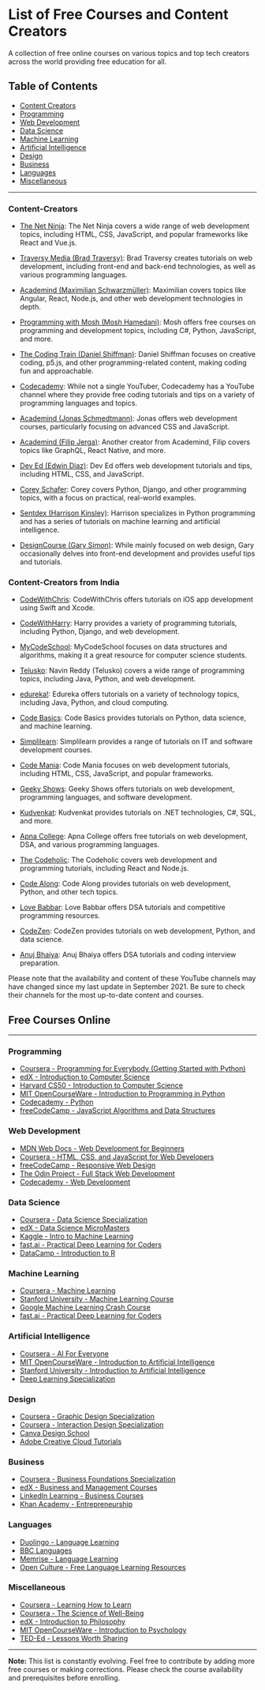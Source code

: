 # List of Free Courses and Content Creators

A collection of free online courses on various topics and top tech creators across the world providing free education for all.

## Table of Contents

- [Content Creators](#content-creators)
- [Programming](#programming)
- [Web Development](#web-development)
- [Data Science](#data-science)
- [Machine Learning](#machine-learning)
- [Artificial Intelligence](#artificial-intelligence)
- [Design](#design)
- [Business](#business)
- [Languages](#languages)
- [Miscellaneous](#miscellaneous)

---

### Content-Creators

- [The Net Ninja](https://www.youtube.com/channel/UCW5YeuERMmlnqo4oq8vwUpg): The Net Ninja covers a wide range of web development topics, including HTML, CSS, JavaScript, and popular frameworks like React and Vue.js.

- [Traversy Media (Brad Traversy)](https://www.youtube.com/user/TechGuyWeb): Brad Traversy creates tutorials on web development, including front-end and back-end technologies, as well as various programming languages.

- [Academind (Maximilian Schwarzmüller)](https://www.youtube.com/c/Academind): Maximilian covers topics like Angular, React, Node.js, and other web development technologies in depth.

- [Programming with Mosh (Mosh Hamedani)](https://www.youtube.com/user/programmingwithmosh): Mosh offers free courses on programming and development topics, including C#, Python, JavaScript, and more.

- [The Coding Train (Daniel Shiffman)](https://www.youtube.com/c/TheCodingTrain): Daniel Shiffman focuses on creative coding, p5.js, and other programming-related content, making coding fun and approachable.

- [Codecademy](https://www.youtube.com/user/Codecademy): While not a single YouTuber, Codecademy has a YouTube channel where they provide free coding tutorials and tips on a variety of programming languages and topics.

- [Academind (Jonas Schmedtmann)](https://www.youtube.com/user/jonasschmedtmann): Jonas offers web development courses, particularly focusing on advanced CSS and JavaScript.

- [Academind (Filip Jerga)](https://www.youtube.com/channel/UCSJbGtTlrDami-tDGPUV9-w): Another creator from Academind, Filip covers topics like GraphQL, React Native, and more.

- [Dev Ed (Edwin Diaz)](https://www.youtube.com/channel/UClb90NQQcskPUGDIXsQEz5Q): Dev Ed offers web development tutorials and tips, including HTML, CSS, and JavaScript.

- [Corey Schafer](https://www.youtube.com/user/schafer5): Corey covers Python, Django, and other programming topics, with a focus on practical, real-world examples.

- [Sentdex (Harrison Kinsley)](https://www.youtube.com/user/sentdex): Harrison specializes in Python programming and has a series of tutorials on machine learning and artificial intelligence.

- [DesignCourse (Gary Simon)](https://www.youtube.com/user/DesignCourse): While mainly focused on web design, Gary occasionally delves into front-end development and provides useful tips and tutorials.

### Content-Creators from India

- [CodeWithChris](https://www.youtube.com/user/CodeWithChris): CodeWithChris offers tutorials on iOS app development using Swift and Xcode.

- [CodeWithHarry](https://www.youtube.com/channel/UCeVMnSShP_Iviwkknt83cww): Harry provides a variety of programming tutorials, including Python, Django, and web development.

- [MyCodeSchool](https://www.youtube.com/user/mycodeschool): MyCodeSchool focuses on data structures and algorithms, making it a great resource for computer science students.

- [Telusko](https://www.youtube.com/user/javaboynavin): Navin Reddy (Telusko) covers a wide range of programming topics, including Java, Python, and web development.

- [edureka!](https://www.youtube.com/user/edurekaIN): Edureka offers tutorials on a variety of technology topics, including Java, Python, and cloud computing.

- [Code Basics](https://www.youtube.com/channel/UCLd6gJKbIq4ZzB5cRnB1gKw): Code Basics provides tutorials on Python, data science, and machine learning.

- [Simplilearn](https://www.youtube.com/user/Simplilearn): Simplilearn provides a range of tutorials on IT and software development courses.

- [Code Mania](https://www.youtube.com/c/CodeMania): Code Mania focuses on web development tutorials, including HTML, CSS, JavaScript, and popular frameworks.

- [Geeky Shows](https://www.youtube.com/c/GeekyShows): Geeky Shows offers tutorials on web development, programming languages, and software development.

- [Kudvenkat](https://www.youtube.com/user/kudvenkat): Kudvenkat provides tutorials on .NET technologies, C#, SQL, and more.

- [Apna College](https://www.youtube.com/c/apnacollege): Apna College offers free tutorials on web development, DSA, and various programming languages.

- [The Codeholic](https://www.youtube.com/c/TheCodeholic): The Codeholic covers web development and programming tutorials, including React and Node.js.

- [Code Along](https://www.youtube.com/c/codealong): Code Along provides tutorials on web development, Python, and other tech topics.

- [Love Babbar](https://www.youtube.com/c/LoveBabbar1): Love Babbar offers DSA tutorials and competitive programming resources.

- [CodeZen](https://www.youtube.com/c/CodeZen): CodeZen provides tutorials on web development, Python, and data science.

- [Anuj Bhaiya](https://www.youtube.com/user/AnujShankhwar): Anuj Bhaiya offers DSA tutorials and coding interview preparation.

Please note that the availability and content of these YouTube channels may have changed since my last update in September 2021. Be sure to check their channels for the most up-to-date content and courses.

## Free Courses Online

---

### Programming

- [Coursera - Programming for Everybody (Getting Started with Python)](https://www.coursera.org/specializations/python)
- [edX - Introduction to Computer Science](https://www.edx.org/learn/computer-programming)
- [Harvard CS50 - Introduction to Computer Science](https://cs50.harvard.edu/)
- [MIT OpenCourseWare - Introduction to Programming in Python](https://ocw.mit.edu/courses/electrical-engineering-and-computer-science/6-0001-introduction-to-computer-science-and-programming-in-python-fall-2016/)
- [Codecademy - Python](https://www.codecademy.com/learn/learn-python-3)
- [freeCodeCamp - JavaScript Algorithms and Data Structures](https://www.freecodecamp.org/learn/javascript-algorithms-and-data-structures/)

### Web Development

- [MDN Web Docs - Web Development for Beginners](https://developer.mozilla.org/en-US/docs/Learn)
- [Coursera - HTML, CSS, and JavaScript for Web Developers](https://www.coursera.org/specializations/web-design)
- [freeCodeCamp - Responsive Web Design](https://www.freecodecamp.org/learn/responsive-web-design/)
- [The Odin Project - Full Stack Web Development](https://www.theodinproject.com/)
- [Codecademy - Web Development](https://www.codecademy.com/learn/introduction-to-web-development)

### Data Science

- [Coursera - Data Science Specialization](https://www.coursera.org/specializations/jhu-data-science)
- [edX - Data Science MicroMasters](https://www.edx.org/micromasters/data-science)
- [Kaggle - Intro to Machine Learning](https://www.kaggle.com/learn/intro-to-machine-learning)
- [fast.ai - Practical Deep Learning for Coders](https://course.fast.ai/)
- [DataCamp - Introduction to R](https://www.datacamp.com/courses/free-introduction-to-r)

### Machine Learning

- [Coursera - Machine Learning](https://www.coursera.org/learn/machine-learning)
- [Stanford University - Machine Learning Course](https://www.coursera.org/learn/machine-learning)
- [Google Machine Learning Crash Course](https://developers.google.com/machine-learning/crash-course)
- [fast.ai - Practical Deep Learning for Coders](https://course.fast.ai/)

### Artificial Intelligence

- [Coursera - AI For Everyone](https://www.coursera.org/learn/ai-for-everyone)
- [MIT OpenCourseWare - Introduction to Artificial Intelligence](https://ocw.mit.edu/courses/electrical-engineering-and-computer-science/6-034-artificial-intelligence-spring-2005/)
- [Stanford University - Introduction to Artificial Intelligence](https://www.coursera.org/learn/ai)
- [Deep Learning Specialization](https://www.coursera.org/specializations/deep-learning)

### Design

- [Coursera - Graphic Design Specialization](https://www.coursera.org/specializations/graphic-design)
- [Coursera - Interaction Design Specialization](https://www.coursera.org/specializations/interaction-design)
- [Canva Design School](https://www.canva.com/learn/design/)
- [Adobe Creative Cloud Tutorials](https://www.adobe.com/creativecloud/learn/catalog.html)

### Business

- [Coursera - Business Foundations Specialization](https://www.coursera.org/specializations/wharton-business-foundations)
- [edX - Business and Management Courses](https://www.edx.org/learn/business)
- [LinkedIn Learning - Business Courses](https://www.linkedin.com/learning/paths/advance-your-skills-in-business)
- [Khan Academy - Entrepreneurship](https://www.khanacademy.org/college-careers-more/career-content/entrepreneurship)

### Languages

- [Duolingo - Language Learning](https://www.duolingo.com/)
- [BBC Languages](http://www.bbc.co.uk/languages)
- [Memrise - Language Learning](https://www.memrise.com/)
- [Open Culture - Free Language Learning Resources](http://www.openculture.com/freelanguagelessons)

### Miscellaneous

- [Coursera - Learning How to Learn](https://www.coursera.org/learn/learning-how-to-learn)
- [Coursera - The Science of Well-Being](https://www.coursera.org/learn/the-science-of-well-being)
- [edX - Introduction to Philosophy](https://www.edx.org/learn/introduction-to-philosophy)
- [MIT OpenCourseWare - Introduction to Psychology](https://ocw.mit.edu/courses/brain-and-cognitive-sciences/9-00-introduction-to-psychology-fall-2004/)
- [TED-Ed - Lessons Worth Sharing](https://ed.ted.com/lessons)

---

**Note:** This list is constantly evolving. Feel free to contribute by adding more free courses or making corrections. Please check the course availability and prerequisites before enrolling.
